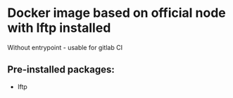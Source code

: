 # Docker image based on official node with lftp installed

Without entrypoint - usable for gitlab CI

## Pre-installed packages:

- lftp

